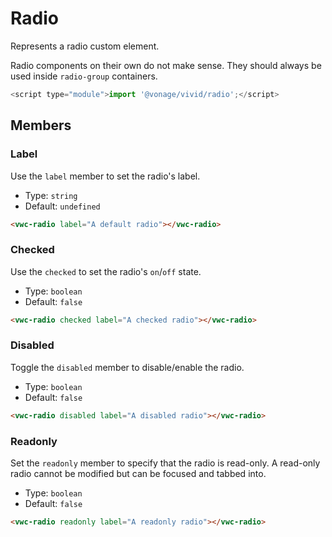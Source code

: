 # Radio

Represents a radio custom element.

Radio components on their own do not make sense. They should always be used inside `radio-group` containers.

```js
<script type="module">import '@vonage/vivid/radio';</script>
```

## Members

### Label

Use the `label` member to set the radio's label.

- Type: `string`
- Default: `undefined`

```html preview
<vwc-radio label="A default radio"></vwc-radio>
```

### Checked

Use the `checked` to set the radio's `on`/`off` state.

- Type: `boolean`
- Default: `false`

```html preview
<vwc-radio checked label="A checked radio"></vwc-radio>
```

### Disabled

Toggle the `disabled` member to disable/enable the radio.

- Type: `boolean`
- Default: `false`

```html preview
<vwc-radio disabled label="A disabled radio"></vwc-radio>
```

### Readonly

Set the `readonly` member to specify that the radio is read-only.
A read-only radio cannot be modified but can be focused and tabbed into.

- Type: `boolean`
- Default: `false`

```html preview
<vwc-radio readonly label="A readonly radio"></vwc-radio>
```
